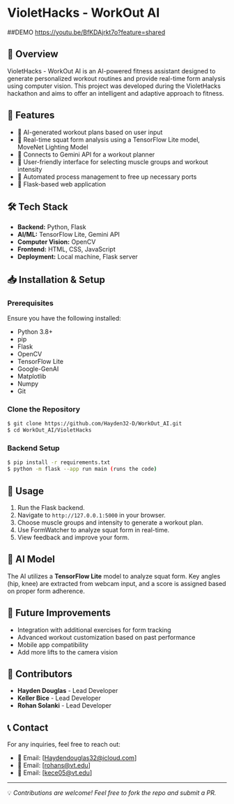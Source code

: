 # VioletHacks - WorkOut AI

##DEMO
https://youtu.be/BfKDAjrkt7o?feature=shared

## 📌 Overview
VioletHacks - WorkOut AI is an AI-powered fitness assistant designed to generate personalized workout routines and provide real-time form analysis using computer vision. This project was developed during the VioletHacks hackathon and aims to offer an intelligent and adaptive approach to fitness.

## 🚀 Features
- 🔹 AI-generated workout plans based on user input
- 🔹 Real-time squat form analysis using a TensorFlow Lite model, MoveNet Lighting Model
- 🔹 Connects to Gemini API for a workout planner
- 🔹 User-friendly interface for selecting muscle groups and workout intensity
- 🔹 Automated process management to free up necessary ports
- 🔹 Flask-based web application

## 🛠️ Tech Stack
- **Backend:** Python, Flask
- **AI/ML:** TensorFlow Lite, Gemini API
- **Computer Vision:** OpenCV
- **Frontend:** HTML, CSS, JavaScript
- **Deployment:** Local machine, Flask server

## 📥 Installation & Setup

### Prerequisites
Ensure you have the following installed:
- Python 3.8+
- pip
- Flask
- OpenCV
- TensorFlow Lite
- Google-GenAI
- Matplotlib
- Numpy
- Git

### Clone the Repository
```bash
$ git clone https://github.com/Hayden32-D/WorkOut_AI.git
$ cd WorkOut_AI/VioletHacks
```

### Backend Setup
```bash
$ pip install -r requirements.txt
$ python -m flask --app run main (runs the code)
```

## 🎯 Usage
1. Run the Flask backend.
2. Navigate to `http://127.0.0.1:5000` in your browser.
3. Choose muscle groups and intensity to generate a workout plan.
4. Use FormWatcher to analyze squat form in real-time.
5. View feedback and improve your form.

## 🔬 AI Model
The AI utilizes a **TensorFlow Lite** model to analyze squat form. Key angles (hip, knee) are extracted from webcam input, and a score is assigned based on proper form adherence.

## 📌 Future Improvements
- Integration with additional exercises for form tracking
- Advanced workout customization based on past performance
- Mobile app compatibility
- Add more lifts to the camera vision

## 🤝 Contributors
- **Hayden Douglas** - Lead Developer
- **Keller Bice** - Lead Developer
- **Rohan Solanki** - Lead Developer

## 📞 Contact
For any inquiries, feel free to reach out:
- 📧 Email: [Haydendouglas32@icloud.com]
- 📧 Email: [rohans@vt.edu]
- 📧 Email: [kece05@vt.edu]

---

💡 *Contributions are welcome! Feel free to fork the repo and submit a PR.*
